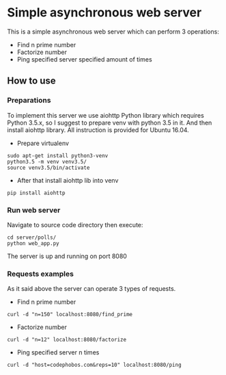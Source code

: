 # Simple asynchronous web server

This is a simple asynchronous web server which can perform 3 operations:
* Find n prime number
* Factorize number
* Ping specified server specified amount of times

## How to use

### Preparations
To implement this server we use aiohttp Python library which requires
Python 3.5.x, so I suggest to prepare venv with python 3.5 in it. And then
install aiohttp library. All instruction is provided for Ubuntu 16.04.
* Prepare virtualenv

```
sudo apt-get install python3-venv
python3.5 -m venv venv3.5/
source venv3.5/bin/activate
```

* After that install aiohttp lib into venv

```
pip install aiohttp
```

### Run web server

Navigate to source code directory then execute:

```
cd server/polls/
python web_app.py
```
The server is up and running on port 8080

### Requests examples

As it said above the server can operate 3 types of requests.

* Find n prime number

```
curl -d "n=150" localhost:8080/find_prime
```

* Factorize number

```
curl -d "n=12" localhost:8080/factorize
```

* Ping specified server n times

```
curl -d "host=codephobos.com&reps=10" localhost:8080/ping
```
